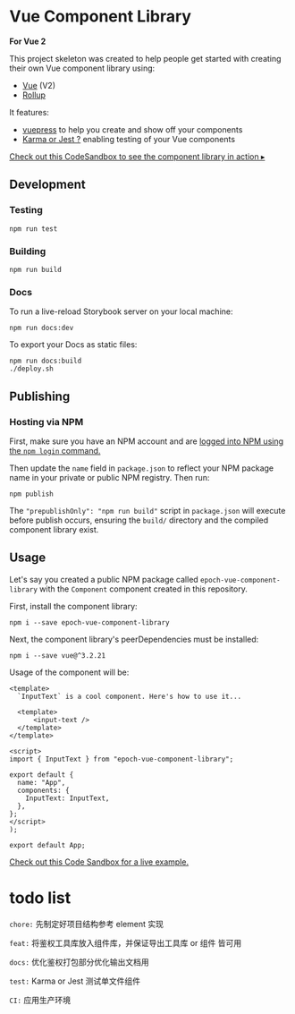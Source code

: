 # Vue Component Library

**For Vue 2**

This project skeleton was created to help people get started with creating their own Vue component library using:

- [Vue](https://vuejs.org/) (V2)
- [Rollup](https://github.com/rollup/rollup)
<!-- - [TypeScript](https://www.typescriptlang.org/) -->

It features:

- [vuepress](https://vuepress.vuejs.org/) to help you create and show off your components
- [Karma or Jest ?](https://jestjs.io/) enabling testing of your Vue components

[Check out this CodeSandbox to see the component library in action ▸](?)

## Development

### Testing

```
npm run test
```

### Building

```
npm run build
```

### Docs

To run a live-reload Storybook server on your local machine:

```
npm run docs:dev
```

To export your Docs as static files:

```
npm run docs:build
./deploy.sh
```

## Publishing

### Hosting via NPM

First, make sure you have an NPM account and are [logged into NPM using the `npm login` command.](https://docs.npmjs.com/creating-a-new-npm-user-account)

Then update the `name` field in `package.json` to reflect your NPM package name in your private or public NPM registry. Then run:

```
npm publish
```

The `"prepublishOnly": "npm run build"` script in `package.json` will execute before publish occurs, ensuring the `build/` directory and the compiled component library exist.

## Usage

Let's say you created a public NPM package called `epoch-vue-component-library` with the `Component` component created in this repository.

First, install the component library:

```
npm i --save epoch-vue-component-library
```

Next, the component library's peerDependencies must be installed:

```
npm i --save vue@^3.2.21
```

Usage of the component will be:

```
<template>
  `InputText` is a cool component. Here's how to use it...

  <template>
      <input-text />
  </template>
</template>

<script>
import { InputText } from "epoch-vue-component-library";

export default {
  name: "App",
  components: {
    InputText: InputText,
  },
};
</script>
);

export default App;
```

[Check out this Code Sandbox for a live example.](?)

# todo list

`chore:` 先制定好项目结构参考 element 实现

`feat:` 将鉴权工具库放入组件库，并保证导出工具库 or 组件 皆可用

`docs:` 优化鉴权打包部分优化输出文档用

`test:` Karma or Jest 测试单文件组件

`CI:` 应用生产环境

